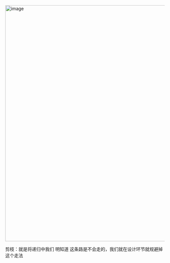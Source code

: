 <img width="744" alt="image" src="https://github.com/zhenhaoshuai/SuanFaJinSai/assets/88430983/818648f2-c37a-4c98-9cce-316f6cedf68c">


剪枝：就是将递归中我们 明知道 这条路是不会走的，我们就在设计环节就规避掉这个走法
